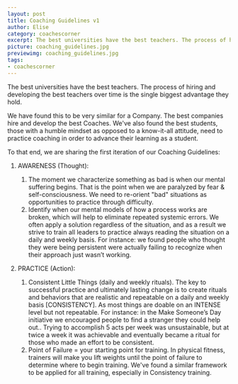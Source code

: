 ```yaml
---
layout: post
title: Coaching Guidelines v1
author: Elise
category: coachescorner
excerpt: The best universities have the best teachers. The process of hiring and developing the best teachers over time is the single biggest advantage they hold. We have found this to be very similar for a Company. The best companies hire and develop the best Coaches. We've also found the best students (humble mindset vs. expert/know-it-all) need to practice coaching in order to advance their learning as a student. To that end, this is our v1 Coaching Guidelines&#58;
picture: coaching_guidelines.jpg
previewimg: coaching_guidelines.jpg
tags:
- coachescorner
---
```




The best universities have the best teachers. The process of hiring and developing the best teachers over time is the single biggest advantage they hold. 

We have found this to be very similar for a Company. The best companies hire and develop the best Coaches. We've also found the best students, those with a humble mindset as opposed to a know-it-all attitude, need to practice coaching in order to advance their learning as a student.

To that end, we are sharing the first iteration of our Coaching Guidelines:

1. AWARENESS (Thought):

    1. The moment we characterize something as bad is when our mental suffering begins. That is the point when we are paralyzed by fear & self-consciousness. We need to re-orient "bad" situations as opportunities to practice through difficulty.
    2. Identify when our mental models of how a process works are broken, which will help to eliminate repeated systemic errors. We often apply a solution regardless of the situation, and as a result we strive to train all leaders to practice always reading the situation on a daily and weekly basis. For instance: we found people who thought they were being persistent were actually failing to recognize when their approach just wasn’t working.

2. PRACTICE (Action):

    1. Consistent Little Things (daily and weekly rituals). The key to successful practice and ultimately lasting change is to create rituals and behaviors that are realistic and repeatable on a daily and weekly basis [CONSISTENCY]. As most things are doable on an INTENSE level but not repeatable. For instance: in the Make Someone’s Day initiative we encouraged people to find a stranger they could help out.. Trying to accomplish 5 acts per week was unsustainable, but at twice a week it was achievable and eventually became a ritual for those who made an effort to be consistent.
    2. Point of Failure = your starting point for training. In physical fitness, trainers will make you lift weights until the point of failure to determine where to begin training. We've found a similar framework to be applied for all training, especially in Consistency training.

